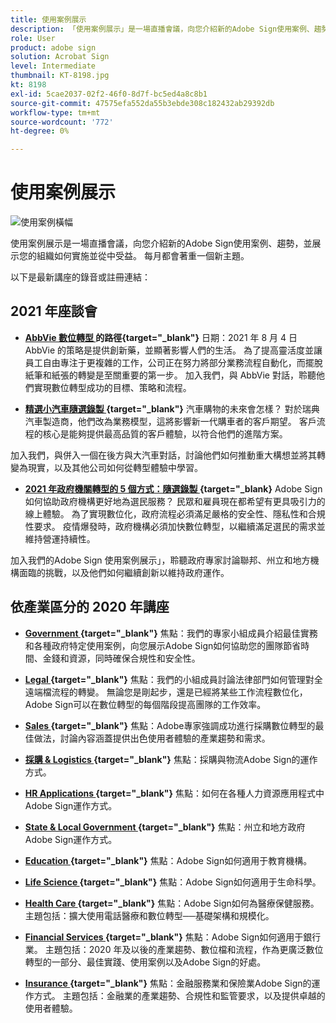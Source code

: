 ```yaml
---
title: 使用案例展示
description: 「使用案例展示」是一場直播會議，向您介紹新的Adobe Sign使用案例、趨勢，並展示您的組織如何實施並從中受益
role: User
product: adobe sign
solution: Acrobat Sign
level: Intermediate
thumbnail: KT-8198.jpg
kt: 8198
exl-id: 5cae2037-02f2-46f0-8d7f-bc5ed4a8c8b1
source-git-commit: 47575efa552da55b3ebde308c182432ab29392db
workflow-type: tm+mt
source-wordcount: '772'
ht-degree: 0%

---
```


# 使用案例展示

![使用案例橫幅](../assets/UCSC_Rebrand.png)

使用案例展示是一場直播會議，向您介紹新的Adobe Sign使用案例、趨勢，並展示您的組織如何實施並從中受益。 每月都會著重一個新主題。

以下是最新講座的錄音或註冊連結：

## 2021 年座談會

* **[AbbVie 數位轉型 ](https://use-case-showcase-with-abbvie.joinus.adobeevents.com/) 的路徑{target=&quot;_blank&quot;}**
日期：2021 年 8 月 4 日
AbbVie 的策略是提供創新藥，並顯著影響人們的生活。 為了提高靈活度並讓員工自由專注于更複雜的工作，公司正在努力將部分業務流程自動化，而擺脫紙筆和紙張的轉變是至關重要的第一步。 加入我們，與 AbbVie 對話，聆聽他們實現數位轉型成功的目標、策略和流程。

* **[精選小汽車隨選錄製 ](https://gateway.on24.com/wcc/eh/2172296/lp/2963219/adobe-sign-use-case-showcase%3A-featuring-volvo-cars/) {target=&quot;_blank&quot;}**
汽車購物的未來會怎樣？ 對於瑞典汽車製造商，他們改為業務模型，這將影響新一代購車者的客戶期望。 客戶流程的核心是能夠提供最高品質的客戶體驗，以符合他們的進階方案。

加入我們，與併入一個在後方與大汽車對話，討論他們如何推動重大構想並將其轉變為現實，以及其他公司如何從轉型體驗中學習。

* **[2021 年政府機關轉型的 5 個方式：隨選錄製 ](https://gateway.on24.com/wcc/eh/2172296/lp/2790280/5-ways-government-agencies-will-transform-in-2021-/) {target=&quot;_blank}**
Adobe Sign如何協助政府機構更好地為選民服務？ 民眾和雇員現在都希望有更具吸引力的線上體驗。 為了實現數位化，政府流程必須滿足嚴格的安全性、隱私性和合規性要求。 疫情爆發時，政府機構必須加快數位轉型，以繼續滿足選民的需求並維持營運持續性。

加入我們的Adobe Sign 使用案例展示」，聆聽政府專家討論聯邦、州立和地方機構面臨的挑戰，以及他們如何繼續創新以維持政府運作。

## 依產業區分的 2020 年講座

* **[Government ](https://event.on24.com/wcc/r/2790280/7FFF27458A6834FDF8C73C5149637590?partnerref=EXL) {target=&quot;_blank&quot;}**
焦點：我們的專家小組成員介紹最佳實務和各種政府特定使用案例，向您展示Adobe Sign如何協助您的團隊節省時間、金錢和資源，同時確保合規性和安全性。

* **[Legal ](https://event.on24.com/wcc/r/2634329/292CA0B317E56600A114508CC55376BF?partnerref=EXL) {target=&quot;_blank&quot;}**
焦點：我們的小組成員討論法律部門如何管理對全遠端檔流程的轉變。 無論您是剛起步，還是已經將某些工作流程數位化，Adobe Sign可以在數位轉型的每個階段提高團隊的工作效率。

* **[Sales ](https://acrobat.adobe.com/us/en/business/webinars/adobe-sign-use-case-showcase-sales.html) {target=&quot;_blank&quot;}**
焦點：Adobe專家強調成功進行採購數位轉型的最佳做法，討論內容涵蓋提供出色使用者體驗的產業趨勢和需求。

* **[採購 &amp; Logistics ](https://event.on24.com/wcc/r/2514418/278FB6F16C198E2B866CF487AF9514F6) {target=&quot;_blank&quot;}**
焦點：採購與物流Adobe Sign的運作方式。

* **[HR Applications ](https://event.on24.com/wcc/r/2351937/D9E34A102F309DFCAF0D07D5192BD66D) {target=&quot;_blank&quot;}**
焦點：如何在各種人力資源應用程式中Adobe Sign運作方式。

* **[State &amp; Local Government ](https://event.on24.com/wcc/r/2351937/D9E34A102F309DFCAF0D07D5192BD66D) {target=&quot;_blank&quot;}**
焦點：州立和地方政府Adobe Sign運作方式。

* **[Education ](https://event.on24.com/wcc/r/2241711/762243D5EE65DAC44D3AE7BCCD3388A7) {target=&quot;_blank&quot;}**
焦點：Adobe Sign如何適用于教育機構。

* **[Life Science ](https://event.on24.com/wcc/r/2204781/2C266134D08DDE48E17C77746F192AA6) {target=&quot;_blank&quot;}**
焦點：Adobe Sign如何適用于生命科學。

* **[Health Care ](https://event.on24.com/wcc/r/2202626/1D60C42BD396AE273CB09CF53F1051BE) {target=&quot;_blank&quot;}**
焦點：Adobe Sign如何為醫療保健服務。 主題包括：擴大使用電話醫療和數位轉型──基礎架構和規模化。

* **[Financial Services ](https://event.on24.com/wcc/r/2177152/40A4315A5D32F21AFB5EB03E25C15992) {target=&quot;_blank&quot;}**
焦點：Adobe Sign如何適用于銀行業。 主題包括：2020 年及以後的產業趨勢、數位檔和流程，作為更廣泛數位轉型的一部分、最佳實踐、使用案例以及Adobe Sign的好處。

* **[Insurance ](https://event.on24.com/wcc/r/2162717/1449ED610AD3B545004079728D9AE0F6) {target=&quot;_blank&quot;}**
焦點：金融服務業和保險業Adobe Sign的運作方式。 主題包括：金融業的產業趨勢、合規性和監管要求，以及提供卓越的使用者體驗。

